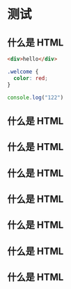 # 测试

## 什么是 HTML

```html
<div>hello</div>
```

```css
.welcome {
  color: red;
}
```
```js
console.log("122")
```

## 什么是 HTML

## 什么是 HTML

## 什么是 HTML

## 什么是 HTML

## 什么是 HTML

## 什么是 HTML

## 什么是 HTML
